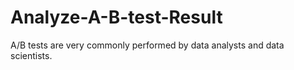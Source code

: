 # Analyze-A-B-test-Result
A/B tests are very commonly performed by data analysts and data scientists.
